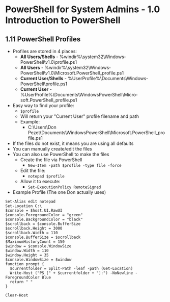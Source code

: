 PowerShell for System Admins - 1.0 Introduction to PowerShell
============================================================

1.11 PowerShell Profiles
------------------------------------------------------------

* Profiles are stored in 4 places:
	+ **All Users/Shells** - %windir%\system32\Windows­PowerShell\v1.0\profile.ps1
	+ **All Users** - %windir%\system32\Windows­PowerShell\v1.0\Microsoft.Power­Shell_profile.ps1
	+ **Current User/Shells** - %UserProfile%\Documents\Windows­PowerShell\profile.ps1
	+ **Current User** - %UserProfile%\Documents\WindowsPowerShell\Micro­soft.PowerShell_profile.ps1
* Easy way to find your profile:
	+ `$profile`
	+ Will return your "Current User" profile filename and 
	  path
	+ Example: 
		- C:\Users\Don Pezet\Documents\WindowsPowerShell\Microsoft.PowerShell_profile.ps1
* If the files do not exist, it means you are using all 
  defaults
* You can manually create/edit the files
* You can also use PowerShell to make the files
	+ Create the file via PowerShell
		- `New-Item -path $profile -type file -force`
	+ Edit the file: 
		- `notepad $profile`
	+ Allow it to execute:
		- `Set-ExecutionPolicy RemoteSigned`
* Example Profile (The one Don actually uses)
```
Set-Alias edit notepad
Set-Location C:\
$console = $host.UI.RawUI  
$console.ForegroundColor = "green"  
$console.BackgroundColor = "black"  
$scrollback = $console.BufferSize  
$scrollback.Height = 3000
$scrollback.Width = 110  
$console.BufferSize = $scrollback  
$MaximumHistoryCount = 150  
$window = $console.WindowSize  
$window.Width = 110  
$window.Height = 35  
$console.WindowSize = $window
function prompt { 
  $currentfolder = Split-Path -leaf -path (Get-Location)
  Write-Host ("PS [" + $currentfolder + "]:") -NoNewline -ForegroundColor Blue
  return " "
}  

Clear-Host
```